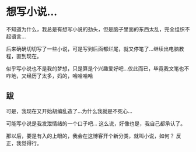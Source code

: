 # 想写小说…

不知道为什么，我总是有想写小说的劲头，但是脑子里面的东西太乱，完全组织不起语言…

后来确确切切写了一些小说，可是写到后面都烂尾，就又停笔了…继续出电脑教程，直到现在。

似乎写小说也不是我的梦想，只是算是个兴趣爱好吧…仅此而已，毕竟我文笔也不咋地，又经历了太多，妈的，哈哈哈哈

## 跋

可是，我现在又开始胡编乱造了…为什么我就是不死心…

可能写小说是我发泄情绪的一个口子吧…
这么说，好像也是，我自己都承认了。

那以后，要是有入的上眼的，我会在这博客开个新分类，就叫小说，如何？
反正，我觉得行。
